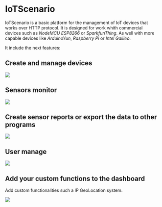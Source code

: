 # IoTScenario

IoTScenario is a basic platform for the management of IoT devices that works over HTTP protocol. It is designed for work whith commercial devices such as *NodeMCU ESP8266* or *SparkfunThing*. As well with more capable devices like *ArduinoYun*, *Raspberry Pi* or *Intel Galileo*.

It include the next features:

## Create and manage devices

<img src="https://s-media-cache-ak0.pinimg.com/originals/83/03/8f/83038f629b634adc8dd005546074dbe9.png">

## Sensors monitor

<img src="https://s-media-cache-ak0.pinimg.com/originals/08/7c/3f/087c3fa34065ea6614472c7f8865f651.png">

## Create sensor reports or export the data to other programs

<img src="https://s-media-cache-ak0.pinimg.com/originals/81/be/cf/81becfaece10f17dc4b2c8619eb103b2.png">

## User manage

<img src="https://s-media-cache-ak0.pinimg.com/originals/a7/65/a7/a765a7466a2e91730683b5e83d8c42d1.png">

## Add your custom functions to the dashboard

Add custom functionalities such a IP GeoLocation system.


<img src="https://s-media-cache-ak0.pinimg.com/originals/26/dc/a7/26dca72cdc0f295a3505494390faca4b.png">
